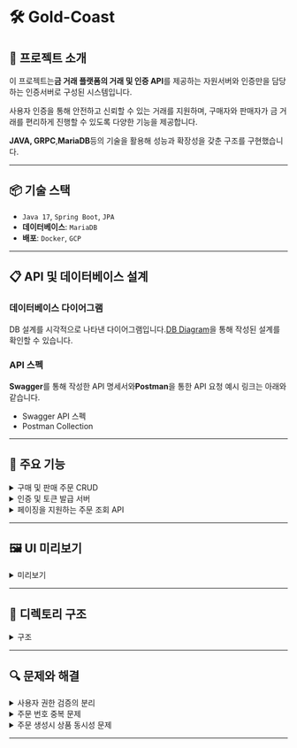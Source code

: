 # 🛠 Gold-Coast

## 📖 프로젝트 소개

이 프로젝트는**금 거래 플랫폼의 거래 및 인증 API**를 제공하는 자원서버와 인증만을 담당하는 인증서버로 구성된 시스템입니다.

사용자 인증을 통해 안전하고 신뢰할 수 있는 거래를 지원하며, 구매자와 판매자가 금 거래를 편리하게 진행할 수 있도록 다양한 기능을 제공합니다.

**JAVA, GRPC**,**MariaDB**등의 기술을 활용해 성능과 확장성을 갖춘 구조를 구현했습니다.

---

## 📦 기술 스택

- `Java 17`, `Spring Boot`, `JPA`
- **데이터베이스**: `MariaDB`
- **배포**: `Docker`, `GCP`

---

## 📋 API 및 데이터베이스 설계

### 데이터베이스 다이어그램

DB 설계를 시각적으로 나타낸 다이어그램입니다.[DB Diagram](https://dbdiagram.io/d/66d7f7f6eef7e08f0e9fa844)을 통해 작성된 설계를 확인할 수 있습니다.

### API 스펙

**Swagger**를 통해 작성한 API 명세서와**Postman**을 통한 API 요청 예시 링크는 아래와 같습니다.

- Swagger API 스펙
- Postman Collection

---

## 🚀 주요 기능

<details>
<summary>구매 및 판매 주문 CRUD</summary>

- **품목**: 24K, 22K, 21K, 18K
- **수량**: 소수점 한 자리까지, 그램(g) 단위
- **주문 상태**: 구매와 판매에 따른 각각의 상태 관리 (예: "주문 완료", "발송 완료" 등)
- **저장 정보**: 주문번호, 주문일자, 주문자, 주문 상태, 품목, 수량, 금액, 배송지 정보 등
- **주문 생성 플로우 차트**

    ```mermaid
    flowchart TD
        Start([사용자 요청]) --> A[자원 서버로 주문 생성 요청]
        A --> B[JWT 토큰 포함 요청 검증]
        B --> C[자원 서버가 인증 서버로 검증 요청]
        C --> D[JWT 토큰 유효성 검증]
        D --> E{유효한 토큰인가?}
        E -- 아니요 --> Error[권한 없음 응답]
        E -- 예 --> F[사용자 정보 반환]
        F --> G[자원 서버로 사용자 정보 전달]
        G --> H[재고 확인 및 주문 생성]
        H --> I{재고 충분 여부}
        I -- 아니요 --> StockError[재고 부족 응답]
        I -- 예 --> J[주문 데이터 저장]
        J --> Success[주문 생성 완료 응답]
    
        Error --> End([처리 종료])
        StockError --> End
        Success --> End
    
    ```

- **주문 생성 시퀀스 다이어그램**

    ```mermaid
    sequenceDiagram
        participant User as 사용자
        participant ResourceServer as 자원 서버
        participant AuthServer as 인증 서버
        participant Database as 데이터베이스
    
        User->>ResourceServer: 주문 생성 요청 (JWT 포함)
        ResourceServer->>AuthServer: JWT 토큰 검증 요청
        AuthServer->>ResourceServer: 사용자 정보 반환
        ResourceServer->>Database: 재고 확인 및 주문 데이터 저장
        Database-->>ResourceServer: 저장 성공 응답
        ResourceServer-->>User: 주문 생성 성공 응답
        Note over ResourceServer: 재고 부족 시 에러 응답 반환
        Note over AuthServer: 토큰 유효하지 않으면 권한 없음 반환
    
    ```

</details>
<details>
<summary>인증 및 토큰 발급 서버</summary>

- **인증 정보**: 사용자 ,`email`,`password`관리
- **토큰 발급**: AccessToken과 RefreshToken 발급
- **JWT를 통한 권한 확인**: 자원서버 에 대한 모든 요청은 JWT 토큰으로 권한 검증
- **로그인 시퀀스 다이어그램**

    ```mermaid
    sequenceDiagram
        participant User as 사용자
        participant AuthAPI as 인증 API
        participant AuthDB as 인증 DB
    
        User->>AuthAPI: 로그인 요청 (email, password)
        AuthAPI->>AuthDB: 사용자 정보 확인
        AuthDB-->>AuthAPI: 사용자 정보 확인 성공
        AuthAPI->>AuthAPI: AccessToken 및 RefreshToken 생성
        AuthAPI-->>User: 토큰 발급 완료
    
        User->>AuthAPI: 인증 요청 (JWT 토큰)
        AuthAPI->>AuthAPI: JWT 검증
        AuthAPI-->>User: 인증 성공
    ```

</details>
<details>
<summary>페이징을 지원하는 주문 조회 API</summary>

- **입력 파라미터**: `page`,`limit`
- **응답 형식**: 성공 여부, 메시지, 요청한 사용자의 권한에 맞는 주문 데이터 반환

</details>

---

## 🖼️ UI 미리보기

<details>
<summary>미리보기</summary>

### 메인 화면

- 상품 목록 출력 (재고 유무로 판매 중/품절 상품 구분)
![image](https://github.com/user-attachments/assets/feb888db-fdef-4cc1-84d5-59cb92e38a89)
![image](https://github.com/user-attachments/assets/f34e9c05-403d-48eb-86f7-c2a3fe2b8997)

- 회원가입 및 로그인
![image](https://github.com/user-attachments/assets/86d8d517-eb81-42ec-84f9-53abb706e27b)
![image](https://github.com/user-attachments/assets/f0567e08-40f7-41f7-8e4b-50a787dace31)

- 상품 등록 (사용자가 판매자인 경우 상품 등록 버튼 활성화)
![image](https://github.com/user-attachments/assets/c6ed3fe9-3283-472d-a360-0c31e6c14a4d)
![image](https://github.com/user-attachments/assets/82386b89-be7a-485c-8cbc-5f2286f047be)

- 상품 구매
![image](https://github.com/user-attachments/assets/e142be1f-50bd-4010-ad04-c8af465ba737)
![image](https://github.com/user-attachments/assets/37f96a7f-b971-4214-94b7-e6d5ffef2b6d)
![image](https://github.com/user-attachments/assets/4501c7e7-83ef-4a0c-9a34-9f83b55d0363)

- 마이페이지 (판매자)
![image](https://github.com/user-attachments/assets/b4a212dc-0790-41d8-bf0c-749785c3b408)

- 등록 상품별 주문 내역 조회 (판매자)
![image](https://github.com/user-attachments/assets/393707de-30e0-4643-93e9-0cdf4db8b04a)

- 주문 상태 변경 가능 (판매자)
![image](https://github.com/user-attachments/assets/ec06123d-2624-4546-9872-bd291a292f87)

- 마이페이지 (구매자)
![image](https://github.com/user-attachments/assets/345110e5-d200-405c-a52f-c4dcd363b02e)

- 주문 취소 (주문 완료 상태 외 주문 취소 불가)
![image](https://github.com/user-attachments/assets/7a7c3746-662a-42e8-a4d1-718808237304)
![image](https://github.com/user-attachments/assets/6d3ba9f9-8eed-451c-b7d5-aab7ac8805ff)

</details>

---

## 📂 디렉토리 구조

<details>
<summary>구조</summary>

```bash
.
├── README.md
├── auth-server
│   ├── build
│   └── src
│      └── main
│         ├── java
│         │   ├── config
│         │   ├── controller
│         │   ├── dto
│         │   ├── entity
│         │   ├── enums
│         │   ├── exception
│         │   ├── jwt
│         │   ├── repository
│         │   ├── service
│         │   └── AuthServerApplication
│         ├── proto
│         └── resources
│             └── application-auth.yml
├── resource-server
│   ├── build
│   └── src
│      └── main
│         ├── java
│         │   ├── config
│         │   ├── controller
│         │   ├── dto
│         │   ├── entity
│         │   ├── enums
│         │   ├── exception
│         │   ├── scheduler
│         │   ├── repository
│         │   ├── service
│         │   ├── validation
│         │   └── ResourceServerApplication
│         ├── proto
│         └── resources
│             └── application-resource.yml
└── docker-compose.yml
```

</details>

---

## 🔍 문제와 해결

<details>
<summary>사용자 권한 검증의 분리</summary>

- JWT를 통해 인증 서버에서 사용자 정보를 검증하지만, 자원 서버에서는 모든 요청에서 사용자 권한과 데이터 접근의 신뢰성을 요구
- 매 요청마다**인증 서버와의 통신 오버헤드**를 줄이는 동시에, 권한 검증을 자원 서버에서도 일관되게 처리할 수 있는 구조가 필요
- **인증 서버와 자원 서버의 역할 분리**
    1. **JWT 검증을 인증 서버에서 전담**
        - 인증 서버는 JWT를 검증하여 유효성을 확인한 뒤, 사용자 정보(`UserResponse`)를 자원 서버로 전달
    2. **자원 서버는 사용자 정보 활용**
        - 자원 서버는 요청마다 전달받은`UserResponse`를 사용해 필요한 권한 검증과 데이터 접근 제어를 수행
        - 예: 구매자는 자신의 주문만, 판매자는 자신의 상품에 대한 주문만 조회 가능하도록 처리.
    3. **gRPC를 활용한 효율적 통신**
        - JWT 검증 요청은 gRPC를 통해 인증 서버와 자원 서버 간 빠르고 효율적으로 처리되도록 설계
        - HTTP 통신보다 낮은 오버헤드로 인증 정보를 자원 서버에 전달 가능

</details>
<details>
<summary>주문 번호 중복 문제</summary>

- 주문 번호 생성 로직에서 간헐적으로 중복된 주문 번호가 생성되어 데이터베이스 UNIQUE 제약 조건에 위배됨.
- 병렬 요청 주문 생성 API 호출 시 충돌로 인해 예외가 발생, 일부 요청 실패.
- **기존 주문 번호 생성 로직**
    - 날짜 정보(`yyyyMMdd`)와 난수(`Math.random()`)를 조합하여 주문 번호를 생성.
    - 랜덤 값 범위가 제한적(`0~9999`), 고성능 환경에서 동일 초 내 많은 요청 발생 시 중복 가능성 증가.
- **사용자 친화적인 주문 번호** 사용을 위해 날짜 정보를 필수로 사용.
    1. `SecureRandom` 을 사용해 난수 중복 확률 감소.
        - **100개의 동시 요청**에서 중복 발생 없이 성공했지만 요청 수를 늘리자 다시 중복 발생.
    2. **시간 정보 결합을 통한 해결**
        - 기존 날짜 정보(`yyyyMMdd`)에 밀리초 정보(`HHmmssSSS`)를 추가하여 중복 가능성 감소.
        - 현재 밀리초 값을 난수에 더해 중복 가능성 감소.
- **결과**
    - **1000개의 동시 요청**에서도 주문 번호 중복 발생 없이 모두 성공.

</details>
<details>
<summary>주문 생성시 상품 동시성 문제</summary>

- **멀티스레드 환경에서의 동시 접근**
    - 여러 스레드가 동일한 상품 재고를 읽고 수정하는 과정에서 경쟁 조건(Race Condition)이 발생.
    - 예를 들어, 두 스레드가 동시에 재고를 읽고 감소시키면, 감소 결과가 하나의 요청만 반영될 수 있음.
- **트랜잭션 격리 수준**
    - 기본적으로 데이터베이스는**Read Committed**또는**Repeatable Read**격리 수준을 사용.
    - 이는 트랜잭션 간 데이터 읽기를 허용하지만, 변경 사항이 충돌할 경우 제대로 처리되지 않을 수 있음.
- **비원자적 연산**
    - `item.setQuantity(item.getQuantity().subtract(orderQuantity))`는**읽기**와**쓰기**가 분리된 연산이므로, 중간에 다른 트랜잭션이 개입할 여지가 있음.
- **Lock**
    - **낙관적 락(Optimistic Lock)**:
        - 데이터 수정 시 충돌 여부를 확인하고, 충돌 발생 시`OptimisticLockException`을 발생.
        - 주로 충돌 가능성이 낮은 환경에서 효율적.
        - 충돌 재시도 로직 필요.
    - **비관적 락(Pessimistic Lock)**:
        - 데이터 수정 전, 데이터베이스에서 해당 데이터를 **잠금(Lock)**하여 다른 트랜잭션이 접근하지 못하도록 차단.
        - 충돌 가능성이 높은 환경에서 데이터 무결성 보장.
        - 오버헤드 발생률 증가.
- 두가지 방법을 비교 후 1000개의 동시 요청에 성능 차이가 적고 비교적 간단하게 구현 가능한 비관적 락을 사용하여 구현.
- 결과
    - **동시성 문제**: 주문 요청이 동시 발생하는 환경에서도 상품 재고 데이터의 무결성을 보장.
    - **구현 간소화**: 충돌 시 재시도 로직 없이, 안정적인 주문 생성 시스템 구축.
    - **성능 유지**: 낙관적 락 대비 성능 손실 없이, 데이터 무결성과 안정성을 동시에 확보.

</details>

---
